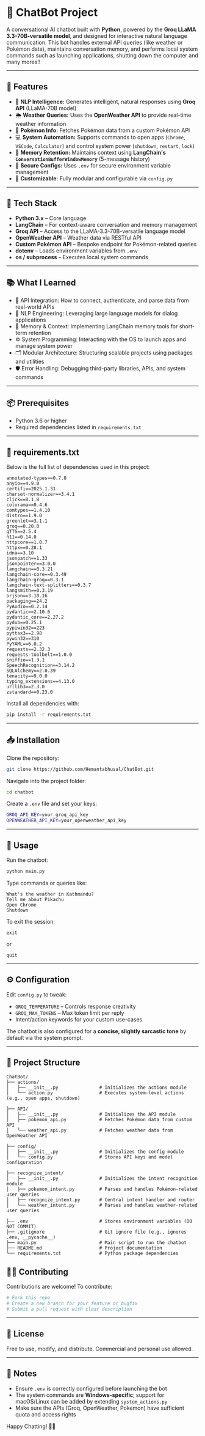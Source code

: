 # 🤖 ChatBot Project

A conversational AI chatbot built with **Python**, powered by the **Groq LLaMA 3.3-70B-versatile model**, and designed for interactive natural language communication. This bot handles external API queries (like weather or Pokémon data), maintains conversation memory, and performs local system commands such as launching applications, shutting down the computer and many mores!!

---

## 🚀 Features

- 🧠 **NLP Intelligence:** Generates intelligent, natural responses using **Groq API** (LLaMA-70B model)
- 🌦️ **Weather Queries:** Uses the **OpenWeather API** to provide real-time weather information
- 🐾 **Pokémon Info:** Fetches Pokémon data from a custom Pokémon API
- 💻 **System Automation:** Supports commands to open apps (`Chrome`, `VSCode`, `Calculator`) and control system power (`shutdown`, `restart`, `lock`)
- 🧠 **Memory Retention:** Maintains context using **LangChain's `ConversationBufferWindowMemory`** (5-message history)
- 🔐 **Secure Configs:** Uses `.env` for secure environment variable management
- 🔧 **Customizable:** Fully modular and configurable via `config.py`

---

## 🧰 Tech Stack

- **Python 3.x** – Core language
- **LangChain** – For context-aware conversation and memory management
- **Groq API** – Access to the LLaMA-3.3-70B-versatile language model
- **OpenWeather API** – Weather data via RESTful API
- **Custom Pokémon API** – Bespoke endpoint for Pokémon-related queries
- **dotenv** – Loads environment variables from `.env`
- **os / subprocess** – Executes local system commands

---

## 📚 What I Learned

- 🔌 API Integration: How to connect, authenticate, and parse data from real-world APIs
- 🧠 NLP Engineering: Leveraging large language models for dialog applications
- 🧮 Memory & Context: Implementing LangChain memory tools for short-term retention
- ⚙️ System Programming: Interacting with the OS to launch apps and manage system power
- 🗂️ Modular Architecture: Structuring scalable projects using packages and utilities
- 🛡️ Error Handling: Debugging third-party libraries, APIs, and system commands

---

## 📦 Prerequisites

- Python 3.6 or higher
- Required dependencies listed in `requirements.txt`

---

## 🧾 requirements.txt

Below is the full list of dependencies used in this project:

```text
annotated-types==0.7.0
anyio==4.9.0
certifi==2025.1.31
charset-normalizer==3.4.1
click==8.1.8
colorama==0.4.6
comtypes==1.4.10
distro==1.9.0
greenlet==3.1.1
groq==0.20.0
gTTS==2.5.4
h11==0.14.0
httpcore==1.0.7
httpx==0.28.1
idna==3.10
jsonpatch==1.33
jsonpointer==3.0.0
langchain==0.3.21
langchain-core==0.3.49
langchain-groq==0.3.1
langchain-text-splitters==0.3.7
langsmith==0.3.19
orjson==3.10.16
packaging==24.2
PyAudio==0.2.14
pydantic==2.10.6
pydantic_core==2.27.2
pydub==0.25.1
pypiwin32==223
pyttsx3==2.98
pywin32==310
PyYAML==6.0.2
requests==2.32.3
requests-toolbelt==1.0.0
sniffio==1.3.1
SpeechRecognition==3.14.2
SQLAlchemy==2.0.39
tenacity==9.0.0
typing_extensions==4.13.0
urllib3==2.3.0
zstandard==0.23.0
```

Install all dependencies with:

```bash
pip install -r requirements.txt
```

---

## 📥 Installation

Clone the repository:

```bash
git clone https://github.com/Hemantabhusal/ChatBot.git
```

Navigate into the project folder:

```bash
cd chatbot
```

Create a `.env` file and set your keys:

```bash
GROQ_API_KEY=your_groq_api_key
OPENWEATHER_API_KEY=your_openweather_api_key
```

---

## 🧠 Usage

Run the chatbot:

```bash
python main.py
```

Type commands or queries like:

```text
What's the weather in Kathmandu?
Tell me about Pikachu
Open Chrome
Shutdown
```

To exit the session:

```text
exit
```

or

```text
quit
```

---

## ⚙️ Configuration

Edit `config.py` to tweak:

- `GROQ_TEMPERATURE` – Controls response creativity
- `GROQ_MAX_TOKENS` – Max token limit per reply
- Intent/action keywords for your custom use-cases

The chatbot is also configured for a **concise, slightly sarcastic tone** by default via the system prompt.

---

## 📁 Project Structure

```text
ChatBot/
├── actions/
│   ├── __init__.py               # Initializes the actions module
│   └── action.py                 # Executes system-level actions (e.g., open apps, shutdown)

├── API/
│   ├── __init__.py               # Initializes the API module
│   ├── pokemon_api.py            # Fetches Pokémon data from custom API
│   └── weather_api.py            # Fetches weather data from OpenWeather API

├── config/
│   ├── __init__.py               # Initializes the config module
│   └── config.py                 # Stores API keys and model configuration

├── recognize_intent/
│   ├── __init__.py               # Initializes the intent recognition module
│   ├── pokemon_intent.py         # Parses and handles Pokémon-related user queries
│   ├── recognize_intent.py       # Central intent handler and router
│   └── weather_intent.py         # Parses and handles weather-related user queries

├── .env                          # Stores environment variables (DO NOT COMMIT)
├── .gitignore                    # Git ignore file (e.g., ignores .env, __pycache__)
├── main.py                       # Main script to run the chatbot
├── README.md                     # Project documentation
└── requirements.txt              # Python package dependencies
```

## 🧑‍💻 Contributing

Contributions are welcome! To contribute:

```bash
# Fork this repo
# Create a new branch for your feature or bugfix
# Submit a pull request with clear description
```

---

## 🪪 License

Free to use, modify, and distribute. Commercial and personal use allowed.

---

## 📌 Notes

- Ensure `.env` is correctly configured before launching the bot
- The system commands are **Windows-specific**; support for macOS/Linux can be added by extending `system_actions.py`
- Make sure the APIs (Groq, OpenWeather, Pokemon) have sufficient quota and access rights


Happy Chatting! 🤖💬
